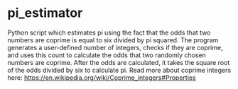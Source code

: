 # pi_estimator
Python script which estimates pi using the fact that the odds that two numbers are coprime is equal to six divided by pi squared. The program generates a user-defined number of integers, checks if they are coprime, and uses this count to calculate the odds that two randomly chosen numbers are coprime. After the odds are calculated, it takes the square root of the odds divided by six to calculate pi. 
Read more about coprime integers here: https://en.wikipedia.org/wiki/Coprime_integers#Properties
